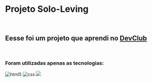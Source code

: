 <h1>Projeto Solo-Leving</h1>
<br/>
<h2>Eesse foi um projeto que aprendi no <a href="rodolfomori.com">DevClub</a></h2>
<br/>
<h3>Foram utilizadas apenas as tecnologias:</h3>
<img src="https://img.shields.io/badge/HTML5-E34F26?style=for-the-badge&logo=html5&logoColor=white" alt="html5"/> 
<img src="https://img.shields.io/badge/CSS3-1572B6?style=for-the-badge&logo=css3&logoColor=white" alt="css" />
<img src="https://github.com/DiegoSacomano/Solo-leving/blob/d65c96b007d7ad055d298d9c69d267dd8f230715/img/img-1.png?raw=true" />
